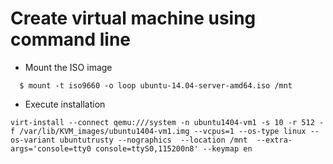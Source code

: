 
# Create virtual machine using command line


* Mount the ISO image
```
  $ mount -t iso9660 -o loop ubuntu-14.04-server-amd64.iso /mnt
```

* Execute installation
```
virt-install --connect qemu:///system -n ubuntu1404-vm1 -s 10 -r 512 -f /var/lib/KVM_images/ubuntu1404-vm1.img --vcpus=1 --os-type linux --os-variant ubuntutrusty --nographics  --location /mnt  --extra-args='console=tty0 console=ttyS0,115200n8' --keymap en
```
